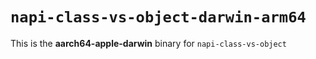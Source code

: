 # `napi-class-vs-object-darwin-arm64`

This is the **aarch64-apple-darwin** binary for `napi-class-vs-object`

